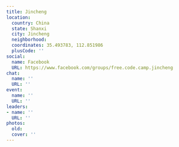 ```yaml
---
title: Jincheng
location:
  country: China
  state: Shanxi
  city: Jincheng
  neighborhood: 
  coordinates: 35.493783, 112.851986
  plusCode: ''
social:
  name: Facebook
  URL: https://www.facebook.com/groups/free.code.camp.jincheng
chat:
  name: ''
  URL: ''
event:
  name: ''
  URL: ''
leaders:
- name: ''
  URL: ''
photos:
  old: 
  cover: ''
---
```

